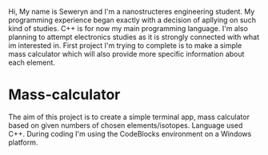 Hi,
My name is Seweryn and I'm a nanostructeres engineering student. My programming experience began exactly with a decision of apllying on such kind of studies. C++ is for now my main programming language. I'm also planning to attempt electronics studies as it is strongly connected with what im interested in. First project I'm trying to complete is to make a simple mass calculator which will also provide more specific information about each element.

# Mass-calculator
The aim of this project is to create a simple terminal app, mass calculator based on given numbers of chosen elements/isotopes.
Language used C++. During coding I'm using the CodeBlocks environment on a Windows platform.
